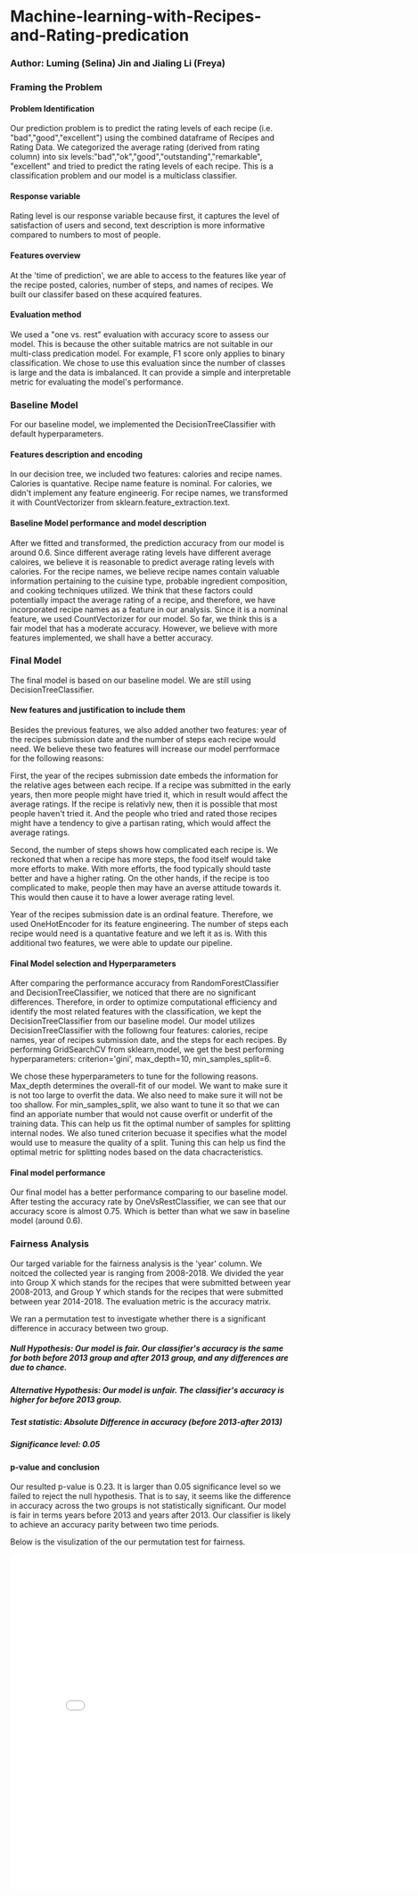 # Machine-learning-with-Recipes-and-Rating-predication
### Author: Luming (Selina) Jin and Jialing Li (Freya)


### Framing the Problem
#### Problem Identification
Our prediction problem is to predict the rating levels of each recipe (i.e. "bad","good","excellent") using the combined dataframe of Recipes and Rating Data. We categorized the average rating (derived from rating column) into six levels:"bad","ok","good","outstanding","remarkable", "excellent" and tried to predict the rating levels of each recipe. This is a classification problem and our model is a multiclass classifier. 

#### Response variable
Rating level is our response variable because first, it captures the level of satisfaction of users and second, text description is more informative compared to numbers to most of people. 

#### Features overview
At the 'time of prediction', we are able to access to the features like year of the recipe posted, calories, number of steps, and names of recipes. We built our classifer based on these acquired features. 

#### Evaluation method
We used a "one vs. rest" evaluation with accuracy score to assess our model. This is because the other suitable matrics are not suitable in our multi-class predication model. For example, F1 score only applies to binary classification. We chose to use this evaluation since the number of classes is large and the data is imbalanced. It can provide a simple and interpretable metric for evaluating the model's performance. 


### Baseline Model
For our baseline model, we implemented the DecisionTreeClassifier with default hyperparameters. 

#### Features description and encoding
In our decision tree, we included two features: calories and recipe names. Calories is quantative. Recipe name feature is nominal. For calories, we didn't implement any feature engineerig. For recipe names, we transformed it with CountVectorizer from sklearn.feature_extraction.text. 

#### Baseline Model performance and model description
After we fitted and transformed, the prediction accuracy from our model is around 0.6. Since different average rating levels have different average caloires, we believe it is reasonable to predict average rating levels with calories. For the recipe names, we believe recipe names contain valuable information pertaining to the cuisine type, probable ingredient composition, and cooking techniques utilized. We think that these factors could potentially impact the average rating of a recipe, and therefore, we have incorporated recipe names as a feature in our analysis. Since it is a nominal feature, we used CountVectorizer for our model. So far, we think this is a fair model that has a moderate accuracy. However, we believe with more features implemented, we shall have a better accuracy. 


### Final Model
The final model is based on our baseline model. We are still using DecisionTreeClassifier.

#### New features and justification to include them
Besides the previous features, we also added another two features: year of the recipes submission date and the number of steps each recipe would need. We believe these two features will increase our model perrformace for the following reasons:

First, the year of the recipes submission date embeds the information for the relative ages between each recipe. If a recipe was submitted in the early years, then more people might have tried it, which in result would affect the average ratings. If the recipe is relativly new, then it is possible that most people haven't tried it. And the people who tried and rated those recipes might have a tendency to give a partisan rating, which would affect the average ratings. 
 
Second, the number of steps shows how complicated each recipe is. We reckoned that when a recipe has more steps, the food itself would take more efforts to make. With more efforts, the food typically should taste better and have a higher rating. On the other hands, if the recipe is too complicated to make, people then may have an averse attitude towards it. This would then cause it to have a lower average rating level. 
 
Year of the recipes submission date is an ordinal feature. Therefore, we used OneHotEncoder for its feature engineering. The number of steps each recipe would need is a quantative feature and we left it as is. With this additional two features, we were able to update our pipeline. 

#### Final Model selection and Hyperparameters 
After comparing the performance accuracy from RandomForestClassifier and DecisionTreeClassifier, we noticed that there are no significant differences. Therefore, in order to optimize computational efficiency and identify the most related features with the classification, we kept the DecisionTreeClassifier from our baseline model. Our model utilizes DecisionTreeClassifier with the followng four features: calories, recipe names, year of recipes submission date, and the steps for each recipes. By performing GridSearchCV from sklearn,model, we get the best performing hyperparameters: criterion='gini', max_depth=10, min_samples_split=6. 

We chose these hyperparameters to tune for the following reasons. Max_depth determines the overall-fit of our model. We want to make sure it is not too large to overfit the data. We also need to make sure it will not be too shallow. For min_samples_split, we also want to tune it so that we can find an apporiate number that would not cause overfit or underfit of the training data. This can help us fit the optimal number of samples for splitting internal nodes.
We also tuned criterion becuase it specifies what the model would use to measure the quality of a split. Tuning this can help us find the optimal metric for splitting nodes based on the data chacracteristics.

#### Final model performance
Our final model has a better performance comparing to our baseline model. After testing the accuracy rate by OneVsRestClassifier, we can see that our accuracy score is almost 0.75. Which is better than what we saw in baseline model (around 0.6). 


### Fairness Analysis
Our targed variable for the fairness analysis is the 'year' column. We noitced the collected year is ranging from 2008-2018. We divided the year into Group X which stands for the recipes that were submitted between year 2008-2013, and Group Y which stands for the recipes that were submitted between year 2014-2018. The evaluation metric is the accuracy matrix. 

We ran a permutation test to investigate whether there is a significant difference in accuracy between two group.
##### Null Hypothesis: Our model is fair. Our classifier's accuracy is the same for both before 2013 group and after 2013 group, and any differences are due to chance.

##### Alternative Hypothesis: Our model is unfair. The classifier's accuracy is higher for before 2013 group.

##### Test statistic: Absolute Difference in accuracy (before 2013-after 2013)

##### Significance level: 0.05

#### p-value and conclusion
Our resulted p-value is 0.23. It is larger than 0.05 significance level so we failed to reject the null hypothesis. That is to say, it seems like the difference in accuracy across the two groups is not statistically significant. Our model is fair in terms years before 2013 and years after 2013. Our classifier is likely to achieve an accuracy parity between two time periods. 


Below is the visulization of the our permutation test for fairness.

<iframe src="assests/fairness_permutation.html" width=800 height=600 frameBorder=0></iframe>



 